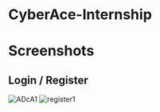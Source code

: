 # CyberAce-Internship
# Screenshots
## Login / Register
![ADcA1](https://user-images.githubusercontent.com/62555809/137270639-2f783b81-fbf8-4124-9544-a5ed8a4e254f.png) ![register1](https://user-images.githubusercontent.com/62555809/137270686-57779b9a-603a-497a-93d4-297a0d9d6f13.png)




  


